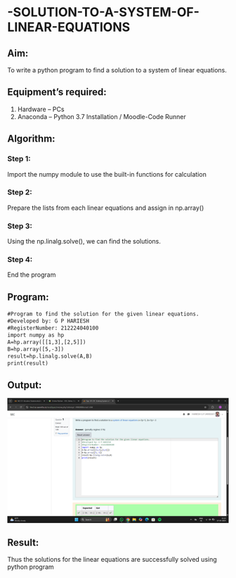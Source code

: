# -SOLUTION-TO-A-SYSTEM-OF-LINEAR-EQUATIONS
## Aim:
To write a python program to find a solution to a system of linear equations.
## Equipment’s required:
1. 	Hardware – PCs
2. 	Anaconda – Python 3.7 Installation / Moodle-Code Runner
## Algorithm:
### Step 1: 
Import the numpy module to use the built-in functions for calculation
### Step 2: 
Prepare the lists from each linear equations and assign in np.array()
### Step 3: 
Using the np.linalg.solve(), we can find the solutions.
### Step 4: 
End the program
## Program:
```
#Program to find the solution for the given linear equations.
#Developed by: G P HARIESH 
#RegisterNumber: 212224040100
import numpy as hp
A=hp.array([[1,3],[2,5]])
B=hp.array([5,-3])
result=hp.linalg.solve(A,B)
print(result)
```

## Output:
![alt text](<Screenshot (95).png>)

## Result: 
Thus the solutions for the linear equations are successfully solved using python program

